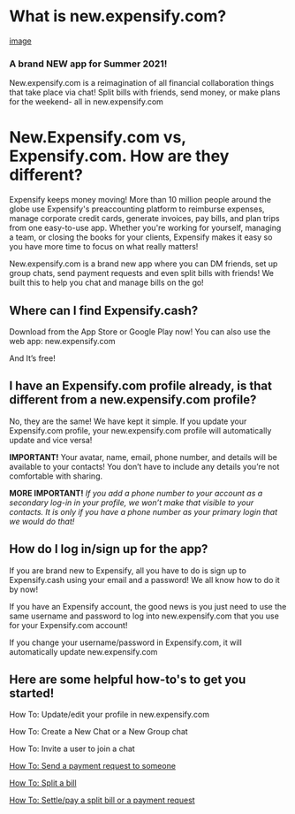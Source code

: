 # What is new.expensify.com? 

[image](image)

### A brand NEW app for Summer 2021! 

New.expensify.com is a reimagination of all financial collaboration things that take place via chat! Split bills with friends, send money, or make plans for the weekend- all in new.expensify.com

# New.Expensify.com vs, Expensify.com. How are they different?  
Expensify keeps money moving! More than 10 million people around the globe use Expensify's preaccounting platform to reimburse expenses, manage corporate credit cards, generate invoices, pay bills, and plan trips from one easy-to-use app. Whether you're working for yourself, managing a team, or closing the books for your clients, Expensify makes it easy so you have more time to focus on what really matters! 

New.expensify.com is a brand new app where you can DM friends, set up group chats, send payment requests and even split bills with friends! We built this to help you chat and manage bills on the go! 

## Where can I find Expensify.cash? 
Download from the App Store or Google Play now! You can also use the web app:  new.expensify.com

And It’s free!

## I have an Expensify.com profile already, is that different from a new.expensify.com profile?
No, they are the same! We have kept it simple. If you update your Expensify.com profile, your new.expensify.com profile will automatically update and vice versa! 

**IMPORTANT!** Your avatar, name, email, phone number, and details will be available to your contacts! You don’t have to include any details you’re not comfortable with sharing. 

**MORE IMPORTANT!** _If you add a phone number to your account as a secondary log-in in your profile, we won’t make that visible to your contacts. It is only if you have a phone number as your primary login that we would do that!_

## How do I log in/sign up for the app? 
If you are brand new to Expensify, all you have to do is sign up to Expensify.cash using your email and a password! We all know how to do it by now! 

If you have an Expensify account, the good news is you just need to use the same username and password to log into new.expensify.com that you use for your Expensify.com account! 

If you change your username/password in Expensify.com, it will automatically update new.expensify.com

## Here are some helpful how-to's to get you started! 
How To:  Update/edit your profile in new.expensify.com

How To: Create a New Chat or a New Group chat 

How To: Invite a user to join a chat 

[How To: Send a payment request to someone](link)

[How To: Split a bill]()

[How To: Settle/pay a split bill or a payment request]()
